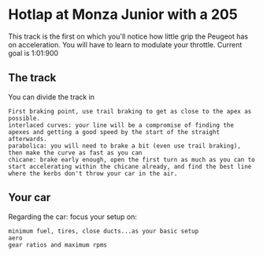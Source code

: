 # Hotlap at Monza Junior with a 205

 This track is the first on which you'll notice how little grip the Peugeot has on acceleration. 
You will have to learn to modulate your throttle.
Current goal is 1:01:900

## The track
You can divide the track in

    First braking point, use trail braking to get as close to the apex as possible.
    interlaced curves: your line will be a compromise of finding the apexes and getting a good speed by the start of the straight afterwards.
    parabolica: you will need to brake a bit (even use trail braking), then make the curve as fast as you can
    chicane: brake early enough, open the first turn as much as you can to start accelerating within the chicane already, and find the best line where the kerbs don't throw your car in the air.
    
## Your car
Regarding the car: focus your setup on:

    minimum fuel, tires, close ducts...as your basic setup
    aero 
    gear ratios and maximum rpms

